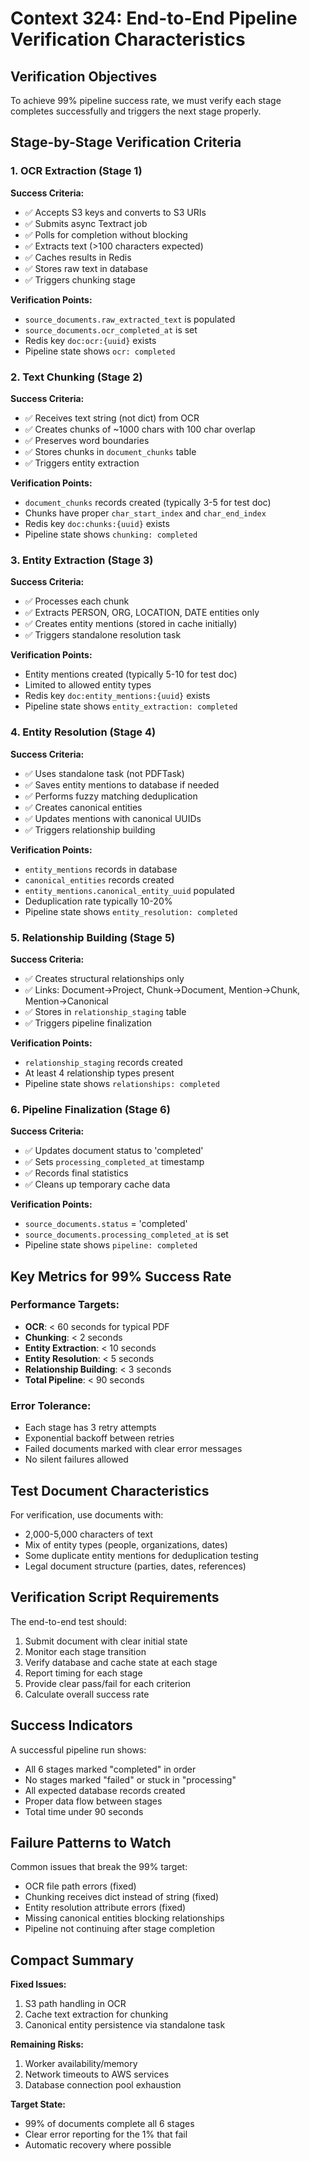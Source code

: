 # Context 324: End-to-End Pipeline Verification Characteristics

## Verification Objectives

To achieve 99% pipeline success rate, we must verify each stage completes successfully and triggers the next stage properly.

## Stage-by-Stage Verification Criteria

### 1. OCR Extraction (Stage 1)
**Success Criteria:**
- ✅ Accepts S3 keys and converts to S3 URIs
- ✅ Submits async Textract job
- ✅ Polls for completion without blocking
- ✅ Extracts text (>100 characters expected)
- ✅ Caches results in Redis
- ✅ Stores raw text in database
- ✅ Triggers chunking stage

**Verification Points:**
- `source_documents.raw_extracted_text` is populated
- `source_documents.ocr_completed_at` is set
- Redis key `doc:ocr:{uuid}` exists
- Pipeline state shows `ocr: completed`

### 2. Text Chunking (Stage 2)
**Success Criteria:**
- ✅ Receives text string (not dict) from OCR
- ✅ Creates chunks of ~1000 chars with 100 char overlap
- ✅ Preserves word boundaries
- ✅ Stores chunks in `document_chunks` table
- ✅ Triggers entity extraction

**Verification Points:**
- `document_chunks` records created (typically 3-5 for test doc)
- Chunks have proper `char_start_index` and `char_end_index`
- Redis key `doc:chunks:{uuid}` exists
- Pipeline state shows `chunking: completed`

### 3. Entity Extraction (Stage 3)
**Success Criteria:**
- ✅ Processes each chunk
- ✅ Extracts PERSON, ORG, LOCATION, DATE entities only
- ✅ Creates entity mentions (stored in cache initially)
- ✅ Triggers standalone resolution task

**Verification Points:**
- Entity mentions created (typically 5-10 for test doc)
- Limited to allowed entity types
- Redis key `doc:entity_mentions:{uuid}` exists
- Pipeline state shows `entity_extraction: completed`

### 4. Entity Resolution (Stage 4)
**Success Criteria:**
- ✅ Uses standalone task (not PDFTask)
- ✅ Saves entity mentions to database if needed
- ✅ Performs fuzzy matching deduplication
- ✅ Creates canonical entities
- ✅ Updates mentions with canonical UUIDs
- ✅ Triggers relationship building

**Verification Points:**
- `entity_mentions` records in database
- `canonical_entities` records created
- `entity_mentions.canonical_entity_uuid` populated
- Deduplication rate typically 10-20%
- Pipeline state shows `entity_resolution: completed`

### 5. Relationship Building (Stage 5)
**Success Criteria:**
- ✅ Creates structural relationships only
- ✅ Links: Document→Project, Chunk→Document, Mention→Chunk, Mention→Canonical
- ✅ Stores in `relationship_staging` table
- ✅ Triggers pipeline finalization

**Verification Points:**
- `relationship_staging` records created
- At least 4 relationship types present
- Pipeline state shows `relationships: completed`

### 6. Pipeline Finalization (Stage 6)
**Success Criteria:**
- ✅ Updates document status to 'completed'
- ✅ Sets `processing_completed_at` timestamp
- ✅ Records final statistics
- ✅ Cleans up temporary cache data

**Verification Points:**
- `source_documents.status` = 'completed'
- `source_documents.processing_completed_at` is set
- Pipeline state shows `pipeline: completed`

## Key Metrics for 99% Success Rate

### Performance Targets:
- **OCR**: < 60 seconds for typical PDF
- **Chunking**: < 2 seconds
- **Entity Extraction**: < 10 seconds
- **Entity Resolution**: < 5 seconds
- **Relationship Building**: < 3 seconds
- **Total Pipeline**: < 90 seconds

### Error Tolerance:
- Each stage has 3 retry attempts
- Exponential backoff between retries
- Failed documents marked with clear error messages
- No silent failures allowed

## Test Document Characteristics

For verification, use documents with:
- 2,000-5,000 characters of text
- Mix of entity types (people, organizations, dates)
- Some duplicate entity mentions for deduplication testing
- Legal document structure (parties, dates, references)

## Verification Script Requirements

The end-to-end test should:
1. Submit document with clear initial state
2. Monitor each stage transition
3. Verify database and cache state at each stage
4. Report timing for each stage
5. Provide clear pass/fail for each criterion
6. Calculate overall success rate

## Success Indicators

A successful pipeline run shows:
- All 6 stages marked "completed" in order
- No stages marked "failed" or stuck in "processing"
- All expected database records created
- Proper data flow between stages
- Total time under 90 seconds

## Failure Patterns to Watch

Common issues that break the 99% target:
- OCR file path errors (fixed)
- Chunking receives dict instead of string (fixed)
- Entity resolution attribute errors (fixed)
- Missing canonical entities blocking relationships
- Pipeline not continuing after stage completion

## Compact Summary

**Fixed Issues:**
1. S3 path handling in OCR
2. Cache text extraction for chunking
3. Canonical entity persistence via standalone task

**Remaining Risks:**
1. Worker availability/memory
2. Network timeouts to AWS services
3. Database connection pool exhaustion

**Target State:**
- 99% of documents complete all 6 stages
- Clear error reporting for the 1% that fail
- Automatic recovery where possible